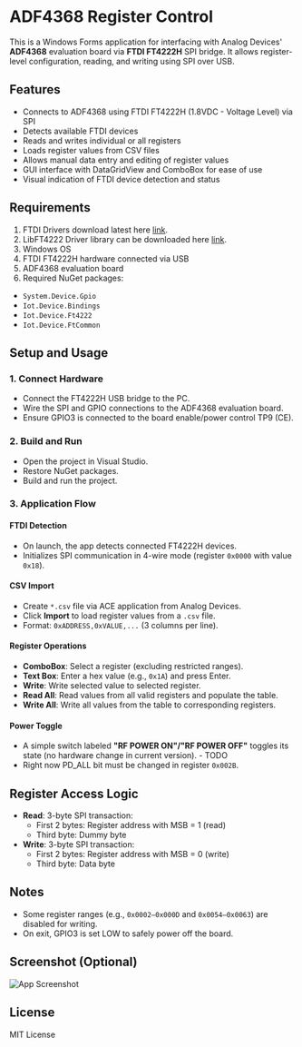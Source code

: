 # ADF4368 Register Control

This is a Windows Forms application for interfacing with Analog Devices' **ADF4368** evaluation board via **FTDI FT4222H** SPI bridge. It allows register-level configuration, reading, and writing using SPI over USB.

## Features

- Connects to ADF4368 using FTDI FT4222H (1.8VDC - Voltage Level) via SPI
- Detects available FTDI devices
- Reads and writes individual or all registers
- Loads register values from CSV files
- Allows manual data entry and editing of register values
- GUI interface with DataGridView and ComboBox for ease of use
- Visual indication of FTDI device detection and status

## Requirements

1. FTDI Drivers download latest here [link](https://ftdichip.com/drivers/d2xx-drivers/).
2. LibFT4222 Driver library can be downloaded here [link](https://ftdichip.com/software-examples/ft4222h-software-examples/).
3. Windows OS
4. FTDI FT4222H hardware connected via USB
5. ADF4368 evaluation board
6. Required NuGet packages:
  - `System.Device.Gpio`
  - `Iot.Device.Bindings`
  - `Iot.Device.Ft4222`
  - `Iot.Device.FtCommon`

## Setup and Usage

### 1. Connect Hardware
- Connect the FT4222H USB bridge to the PC.
- Wire the SPI and GPIO connections to the ADF4368 evaluation board.
- Ensure GPIO3 is connected to the board enable/power control TP9 (CE).

### 2. Build and Run
- Open the project in Visual Studio.
- Restore NuGet packages.
- Build and run the project.

### 3. Application Flow

#### FTDI Detection
- On launch, the app detects connected FT4222H devices.
- Initializes SPI communication in 4-wire mode (register `0x0000` with value `0x18`).

#### CSV Import
- Create `*.csv` file via ACE application from Analog Devices.
- Click **Import** to load register values from a `.csv` file.
- Format: `0xADDRESS,0xVALUE,...` (3 columns per line).

#### Register Operations
- **ComboBox**: Select a register (excluding restricted ranges).
- **Text Box**: Enter a hex value (e.g., `0x1A`) and press Enter.
- **Write**: Write selected value to selected register.
- **Read All**: Read values from all valid registers and populate the table.
- **Write All**: Write all values from the table to corresponding registers.

#### Power Toggle
- A simple switch labeled **"RF POWER ON"/"RF POWER OFF"** toggles its state (no hardware change in current version). - TODO
- Right now PD_ALL bit must be changed in register `0x002B`.

## Register Access Logic

- **Read**: 3-byte SPI transaction:
  - First 2 bytes: Register address with MSB = 1 (read)
  - Third byte: Dummy byte
- **Write**: 3-byte SPI transaction:
  - First 2 bytes: Register address with MSB = 0 (write)
  - Third byte: Data byte

## Notes

- Some register ranges (e.g., `0x0002–0x000D` and `0x0054–0x0063`) are disabled for writing.
- On exit, GPIO3 is set LOW to safely power off the board.

## Screenshot (Optional)
![App Screenshot](./screenshot.png)

## License

MIT License
